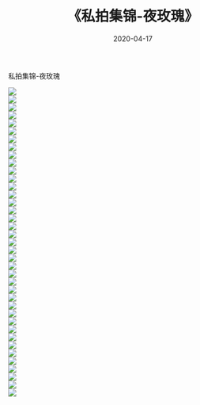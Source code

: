 ﻿---
layout: post
title:  《私拍集锦-夜玫瑰》
date:   2020-04-17
img: http://imgx.orgx.ga/漏D/网络美图/2020/私拍集锦-夜玫瑰/000.jpg
categories: [美女, 清纯, 唯美]
---

私拍集锦-夜玫瑰

  ![](http://imgx.orgx.ga/漏D/网络美图/2020/私拍集锦-夜玫瑰/001.jpg) <br> ![](http://imgx.orgx.ga/漏D/网络美图/2020/私拍集锦-夜玫瑰/002.jpg) <br> ![](http://imgx.orgx.ga/漏D/网络美图/2020/私拍集锦-夜玫瑰/003.jpg) <br> ![](http://imgx.orgx.ga/漏D/网络美图/2020/私拍集锦-夜玫瑰/004.jpg) <br> ![](http://imgx.orgx.ga/漏D/网络美图/2020/私拍集锦-夜玫瑰/005.jpg) <br> ![](http://imgx.orgx.ga/漏D/网络美图/2020/私拍集锦-夜玫瑰/006.jpg) <br> ![](http://imgx.orgx.ga/漏D/网络美图/2020/私拍集锦-夜玫瑰/007.jpg) <br> ![](http://imgx.orgx.ga/漏D/网络美图/2020/私拍集锦-夜玫瑰/008.jpg) <br> ![](http://imgx.orgx.ga/漏D/网络美图/2020/私拍集锦-夜玫瑰/009.jpg) <br> ![](http://imgx.orgx.ga/漏D/网络美图/2020/私拍集锦-夜玫瑰/010.jpg) <br> ![](http://imgx.orgx.ga/漏D/网络美图/2020/私拍集锦-夜玫瑰/011.jpg) <br> ![](http://imgx.orgx.ga/漏D/网络美图/2020/私拍集锦-夜玫瑰/012.jpg) <br> ![](http://imgx.orgx.ga/漏D/网络美图/2020/私拍集锦-夜玫瑰/013.jpg) <br> ![](http://imgx.orgx.ga/漏D/网络美图/2020/私拍集锦-夜玫瑰/014.jpg) <br> ![](http://imgx.orgx.ga/漏D/网络美图/2020/私拍集锦-夜玫瑰/015.jpg) <br> ![](http://imgx.orgx.ga/漏D/网络美图/2020/私拍集锦-夜玫瑰/016.jpg) <br> ![](http://imgx.orgx.ga/漏D/网络美图/2020/私拍集锦-夜玫瑰/017.jpg) <br> ![](http://imgx.orgx.ga/漏D/网络美图/2020/私拍集锦-夜玫瑰/018.jpg) <br> ![](http://imgx.orgx.ga/漏D/网络美图/2020/私拍集锦-夜玫瑰/019.jpg) <br> ![](http://imgx.orgx.ga/漏D/网络美图/2020/私拍集锦-夜玫瑰/020.jpg) <br> ![](http://imgx.orgx.ga/漏D/网络美图/2020/私拍集锦-夜玫瑰/021.jpg) <br> ![](http://imgx.orgx.ga/漏D/网络美图/2020/私拍集锦-夜玫瑰/022.jpg) <br> ![](http://imgx.orgx.ga/漏D/网络美图/2020/私拍集锦-夜玫瑰/023.jpg) <br> ![](http://imgx.orgx.ga/漏D/网络美图/2020/私拍集锦-夜玫瑰/024.jpg) <br> ![](http://imgx.orgx.ga/漏D/网络美图/2020/私拍集锦-夜玫瑰/025.jpg) <br> ![](http://imgx.orgx.ga/漏D/网络美图/2020/私拍集锦-夜玫瑰/026.jpg) <br> ![](http://imgx.orgx.ga/漏D/网络美图/2020/私拍集锦-夜玫瑰/027.jpg) <br> ![](http://imgx.orgx.ga/漏D/网络美图/2020/私拍集锦-夜玫瑰/028.jpg) <br> ![](http://imgx.orgx.ga/漏D/网络美图/2020/私拍集锦-夜玫瑰/029.jpg) <br> ![](http://imgx.orgx.ga/漏D/网络美图/2020/私拍集锦-夜玫瑰/030.jpg) <br> ![](http://imgx.orgx.ga/漏D/网络美图/2020/私拍集锦-夜玫瑰/031.jpg) <br> ![](http://imgx.orgx.ga/漏D/网络美图/2020/私拍集锦-夜玫瑰/032.jpg) <br> ![](http://imgx.orgx.ga/漏D/网络美图/2020/私拍集锦-夜玫瑰/033.jpg) <br> ![](http://imgx.orgx.ga/漏D/网络美图/2020/私拍集锦-夜玫瑰/034.jpg) <br> ![](http://imgx.orgx.ga/漏D/网络美图/2020/私拍集锦-夜玫瑰/035.jpg) <br> ![](http://imgx.orgx.ga/漏D/网络美图/2020/私拍集锦-夜玫瑰/036.jpg) <br> ![](http://imgx.orgx.ga/漏D/网络美图/2020/私拍集锦-夜玫瑰/037.jpg) <br> ![](http://imgx.orgx.ga/漏D/网络美图/2020/私拍集锦-夜玫瑰/038.jpg) <br> ![](http://imgx.orgx.ga/漏D/网络美图/2020/私拍集锦-夜玫瑰/039.jpg) <br>